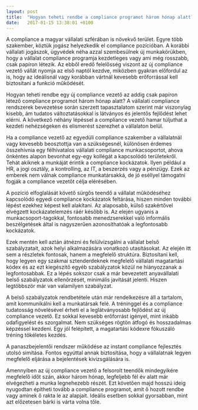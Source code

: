 ```yaml
---
layout: post
title:  "Hogyan teheti rendbe a compliance programot három hónap alatt?"
date:   2017-01-15 13:38:01 +0100
---
```


A compliance a magyar vállalati szférában is növekvő terület. Egyre több szakember, köztük jogász helyezkedik el compliance pozícióban. A korábbi vállalati jogászok, ügyvédek néha azzal szembesülnek új munkakörükben, hogy a vállalat compliance programja kezdetleges vagy ami még rosszabb, csak papíron létezik. Az ebből eredő felelősség viszont az új compliance vezető vállát nyomja az első naptól kezdve, miközben gyakran előfordul az is, hogy az ideálisnál vagy korábban vártnál kevesebb erőforrással kell biztosítani a funkció működését.

<!--break-->

Hogyan teheti rendbe egy új compliance vezető az addig csak papíron létező compliance programot három hónap alatt? A vállalati compliance rendszerek bevezetése során szerzett tapasztalatom szerint már viszonylag kisebb, ám tudatos változtatásokkal is látványos és jelentős fejlődést lehet elérni. A következő néhány lépéssel a compliance vezető hamar túljuthat a kezdeti nehézségeken és elismerést szerezhet a vállalaton belül.
 
Ha a compliance vezető az egyedüli compliance szakember a vállalatnál vagy kevesebb beosztottja van a szükségesnél, különösen érdemes összehívnia egy félhivatalos vállalati compliance munkacsoportot, ahova önkéntes alapon bevonhat egy-egy kollégát a kapcsolódó területekről. Tehát akiknek a munkáját érintik a compliance kockázatok. Ilyen például a HR, a jogi osztály, a kontrolling, az IT, a beszerzés vagy a pénzügy. Ezek az emberek nem válnak compliance munkatársakká, de jó eséllyel támogatni fogják a compliance vezetőt célja elérésében.
 
A pozíció elfoglalását követő sürgős teendő a vállalat működéséhez kapcsolódó egyedi compliance kockázatok feltárása, hiszen minden további lépést ezekhez képest kell alakítani. Az alaposabb, külső szakértővel elvégzett kockázatelemzés ráér később is. Az elején ugyanis a munkacsoport-tagokkal, fontosabb menedzserekkel való informális beszélgetések által is nagyszerűen azonosíthatóak a legfontosabb kockázatok.
 
Ezek mentén kell aztán átnézni és felülvizsgálni a vállalat belső szabályzatait, azok helyi alkalmazására vonatkozó utasításokat. Az elején itt sem a részletek fontosak, hanem a megfelelő struktúra. Biztosítani kell, hogy legyen egy szakmai sztenderdeknek megfelelő vállalati magatartási kódex és az ezt kiegészítő egyéb szabályzatok közül ne hiányozzanak a legfontosabbak. Ez a lépés sokszor csak a már bevezetett anyavállalati belső szabályzatok ellenőrzését, minimális javítását jelenti. Hiszen legtöbbször már van valamilyen szabályzat.
 
A belső szabályzatok rendbetétele után már rendelkezésre áll a tartalom, amit kommunikálni kell a munkatársak felé. A tréninggel és a compliance tudatosság növelésével érheti el a leglátványosabb fejlődést az új compliance vezető. Ez sokkal kevesebb erőforrást igényel, mint inkább odafigyelést és szorgalmat. Nem szükséges rögtön átfogó és hosszadalmas képzéssel kezdeni. Egy jól felépített, a magatartási kódexre fókuszáló tréning tökéletes kezdés.
 
A panaszbejelentői rendszer működése az instant compliance fejlesztés utolsó simítása. Fontos egyúttal annak biztosítása, hogy a vállalatnak legyen megfelelő eljárása a bejelentések kivizsgálására is.
 
Amennyiben az új compliance vezető a felsorolt teendők mindegyikére megfelelő időt szán, akkor három hónap, legfeljebb fél év alatt már elvégezheti a munka legnehezebb részét. Ezt követően majd hosszú ideig nyugodtan építheti tovább a compliance programot, amit ő hozott rendbe vagy aminek ő rakta le az alapjait. Ideális esetben sokkal gyorsabban, mint azt előzetesen bárki is várta volna tőle.
